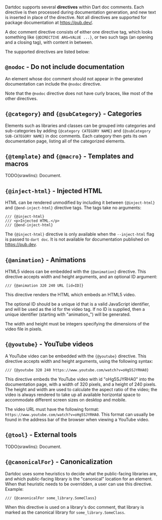 Dartdoc supports several **directives** within Dart doc comments. Each directive
is then processed during documentation generation, and new text is inserted in
place of the directive. Not all directives are supported for package
documentation at https://pub.dev/.

A doc comment directive consists of either one directive tag, which looks
something like `{@DIRECTIVE ARG=VALUE ...}`, or two such tags (an opening and a
closing tag), with content in between.

The supported directives are listed below:

## `@nodoc` - Do not include documentation

An element whose doc comment should not appear in the generated documentation
can include the `@nodoc` directive.

Note that the `@nodoc` directive does not have curly braces, like most of the
other directives.

## `{@category}` and `{@subCategory}` - Categories

Elements such as libraries and classes can be grouped into categories and
sub-categories by adding `{@category CATEGORY NAME}` and
`{@subCategory SUB-CATEGORY NAME}` in doc comments. Each category then gets its
own documentation page, listing all of the categorized elements.

## `{@template}` and `{@macro}` - Templates and macros

TODO(srawlins): Document.

## `{@inject-html}` - Injected HTML

HTML can be rendered unmodified by including it between `{@inject-html}` and
`{@end-inject-html}` directive tags. The tags take no arguments:

```none
/// {@inject-html}
/// <p>Injected HTML.</p>
/// {@end-inject-html}
```

The `{@inject-html}` directive is only available when the `--inject-html` flag
is passed to `dart doc`. It is not available for documentation published on
https://pub.dev.

## `{@animation}` - Animations

HTML5 videos can be embedded with the `{@animation}` directive. This directive
accepts width and height arguments, and an optional ID argument:

```none
/// {@animation 320 240 URL [id=ID]}
```

This directive renders the HTML which embeds an HTML5 video.

The optional ID should be a unique id that is a valid JavaScript identifier, and
will be used as the id for the video tag. If no ID is supplied, then a unique
identifier (starting with "animation_") will be generated.

The width and height must be integers specifying the dimensions of the video
file in pixels.

## `{@youtube}` - YouTube videos

A YouTube video can be embedded with the `{@youtube}` directive. This directive
accepts width and height arguments, using the following syntax:

```none
/// {@youtube 320 240 https://www.youtube.com/watch?v=oHg5SJYRHA0}
```

This directive embeds the YouTube video with id "oHg5SJYRHA0" into the
documentation page, with a width of 320 pixels, and a height of 240 pixels. The
height and width are used to calculate the aspect ratio of the video; the video
is always rendered to take up all available horizontal space to accommodate
different screen sizes on desktop and mobile.

The video URL must have the following format:
`https://www.youtube.com/watch?v=oHg5SJYRHA0`. This format can usually be found
in the address bar of the browser when viewing a YouTube video.

## `{@tool}` - External tools

TODO(srawlins): Document.

## `{@canonicalFor}` - Canonicalization

Dartdoc uses some heuristics to decide what the public-facing libraries are,
and which public-facing library is the "canonical" location for an element.
When that heuristic needs to be overridden, a user can use this directive.
Example:

```none
/// {@canonicalFor some_library.SomeClass}
```

When this directive is used on a library's doc comment, that library is marked
as the canonical library for `some_library.SomeClass`.
